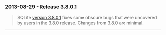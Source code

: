 ### 2013\-08\-29 \- Release 3\.8\.0\.1


> SQLite [version 3\.8\.0\.1](releaselog/3_8_0_1.html) fixes some obscure bugs that were uncovered by
>  users in the 3\.8\.0 release. Changes from 3\.8\.0 are minimal.



---

